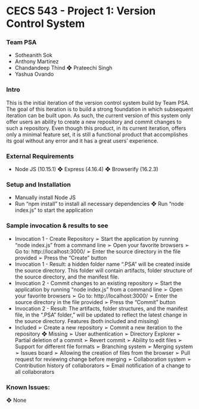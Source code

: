 # CECS 543 - Project 1: Version Control System

### Team PSA
- Sotheanith Sok
- Anthony Martinez
- Chandandeep Thind ❖ Prateechi Singh
- Yashua Ovando

### Intro
This is the initial iteration of the version control system build by Team PSA. The goal of this iteration is to build a strong foundation in which subsequent iteration can be built upon. As such, the current version of this system only offer users an ability to create a new repository and commit changes to such a repository. Even though this product, in its current iteration, offers only a minimal feature set, it is still a functional product that accomplishes its goal without any error and it has a great users’ experience.

### External Requirements
 - Node JS (10.15.1) ❖ Express (4.16.4) ❖ Browserify (16.2.3)

### Setup and Installation
- Manually install Node JS
- Run “npm install” to install all necessary dependencies ❖ Run “node index.js” to start the application

### Sample invocation & results to see
- Invocation 1 - Create Repository
➢ Start the application by running “node index.js” from a command line ➢ Open your favorite browsers
➢ Go to: ​http://localhost:3000/
➢ Enter the source directory in the file provided
➢ Press the “Create” button
- Invocation 1 - Result: a hidden folder name “.PSA” will be created inside the source directory. This folder will contain artifacts, folder structure of the source directory, and the manifest file.
- Invocation 2 - Commit changes to an existing repository
➢ Start the application by running “node index.js” from a command line ➢ Open your favorite browsers
➢ Go to: ​http://localhost:3000/
➢ Enter the source directory in the file provided
➢ Press the “Commit” button
- Invocation 2 - Result: The artifacts, folder structures, and the manifest file, in the “.PSA” folder,” will be updated to reflect the latest change in the source directory.
Features (both included and missing)
- Included
➢ Create a new repository
➢ Commit a new iteration to the repository ❖ Missing
➢ User authentication ➢ Directory Explorer
➢ Partial deletion of a commit
➢ Revert commit
➢ Ability to edit files
➢ Support for different file formats ➢ Branching system
➢ Merging system
➢ Issues board
➢ Allowing the creation of files from the browser
➢ Pull request for reviewing change before merging ➢ Collaboration system
➢ Contribution history of collaborators
➢ Email notification of a change to all collaborators

### Known Issues:
❖ None
